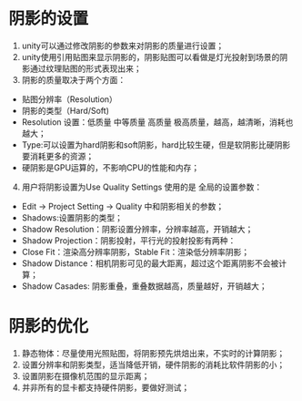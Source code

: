 # 阴影的设置
 1. unity可以通过修改阴影的参数来对阴影的质量进行设置；
 2. unity使用引用贴图来显示阴影的，阴影贴图可以看做是灯光投射到场景的阴影通过纹理贴图的形式表现出来；
 3. 阴影的质量取决于两个方面：
   - 贴图分辨率（Resolution） 
   - 阴影的类型（Hard/Soft)
   - Resolution 设置：低质量 中等质量 高质量 极高质量，越高，越清晰，消耗也越大；
   - Type:可以设置为hard阴影和soft阴影，hard比较生硬，但是软阴影比硬阴影要消耗更多的资源；
   - 硬阴影是GPU运算的，不影响CPU的性能和内存；
 4. 用户将阴影设置为Use Quality Settings 使用的是 全局的设置参数：
   - Edit -> Project Setting -> Quality 中和阴影相关的参数；
   - Shadows:设置阴影的类型；
   - Shadow Resolution：阴影设置分辨率，分辨率越高，开销越大；
   - Shadow Projection：阴影投射，平行光的投射投影有两种：
   - Close Fit：渲染高分辨率阴影，Stable Fit：渲染低分辨率阴影；
   - Shadow Distance：相机阴影可见的最大距离，超过这个距离阴影不会被计算；
   - Shadow Casades: 阴影重叠，重叠数据越高，质量越好，开销越大；

# 阴影的优化
 1. 静态物体：尽量使用光照贴图，将阴影预先烘焙出来，不实时的计算阴影；
 2. 设置分辨率和阴影类型，适当降低开销，硬件阴影的消耗比软件阴影的小；
 3. 设置阴影在摄像机范围的显示距离；
 4. 并非所有的显卡都支持硬件阴影，要做好测试；
